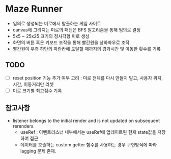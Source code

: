 # Maze Runner

- 임의로 생성되는 미로에서 탈출하는 게임 사이트
- canvas에 그려지는 미로의 패턴은 BFS 알고리즘을 통해 임의로 결정
- 5x5 ~ 25x25 크기의 정사각형 미로 생성
- 화면의 버튼 혹은 키보드 조작을 통해 빨간원을 상하좌우로 조작
- 빨간원이 우측 하단의 파란칸에 도달할 때까지의 경과시간 및 이동한 횟수를 기록

## TODO

- [ ] reset position 기능 추가 여부 고려 : 미로 전체를 다시 만들지 말고, 사용자 위치, 시간, 이동거리만 리셋
- [ ] 미로 크기별 최고점수 기록

## 참고사항

- listener belongs to the initial render and is not updated on subsequent rerenders.
  - useRef : 이벤트리스너 내부에서는 useRef에 업데이트된 현재 state값을 저장하여 접근
  - 데이터를 호출하는 custom getter 함수를 사용하는 경우 구현방식에 따라 lagging 문제 존재.
